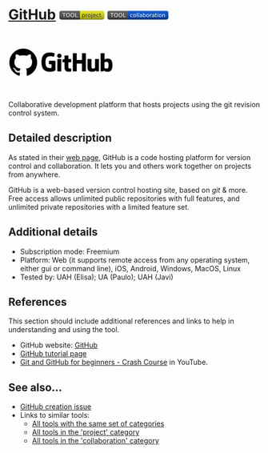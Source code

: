 # [GitHub](https://github.com/)  [<img src="images/project.png" align="bottom">](https://github.com/e-CLOSE/Toolbox/issues?q=label%3A01_TOOL+label%3Aproject) [<img src="images/collaboration.png" align="bottom">](https://github.com/e-CLOSE/Toolbox/issues?q=label%3A01_TOOL+label%3Acollaboration)

![GitHub Logo](images/github.png)

Collaborative development platform that hosts projects using the git revision control system.


## Detailed description

As stated in their [web
page](https://docs.github.com/en/get-started/quickstart/hello-worldhttps://docs.github.com/en/get-started/quickstart/hello-world),
GitHub is a code hosting platform for version control and
collaboration. It lets you and others work together on projects from
anywhere.

GitHub is a web-based version control hosting site, based on *git* &
more. Free access allows unlimited public repositories with full
features, and unlimited private repositories with a limited feature
set.

## Additional details

- Subscription mode: Freemium
- Platform: Web (it supports remote access from any operating system, either gui or command line), iOS, Android, Windows, MacOS, Linux
- Tested by: UAH (Elisa); UA (Paulo); UAH (Javi)



## References

This section should include additional references and links to help in
understanding and using the tool.

- GitHub website: [GitHub](https://github.com/)
- [GitHub tutorial page](https://docs.github.com/en/get-started/quickstart/hello-worldhttps://docs.github.com/en/get-started/quickstart/hello-world)
- [Git and GitHub for beginners - Crash
  Course](https://www.youtube.com/watch?v=RGOj5yH7evk) in YouTube.
  
  
## See also...

- [GitHub creation issue](https://github.com/e-CLOSE/Toolbox/issues/141)
- Links to similar tools:
  - [All tools with the same set of categories](https://github.com/e-CLOSE/Toolbox/issues?q=label%3A01_TOOL+label%3Acollaboration)
  - [All tools in the 'project' category](https://github.com/e-CLOSE/Toolbox/issues?q=label%3A01_TOOL+label%3Aproject)
  - [All tools in the 'collaboration' category](https://github.com/e-CLOSE/Toolbox/issues?q=label%3A01_TOOL+label%3Acollaboration)
